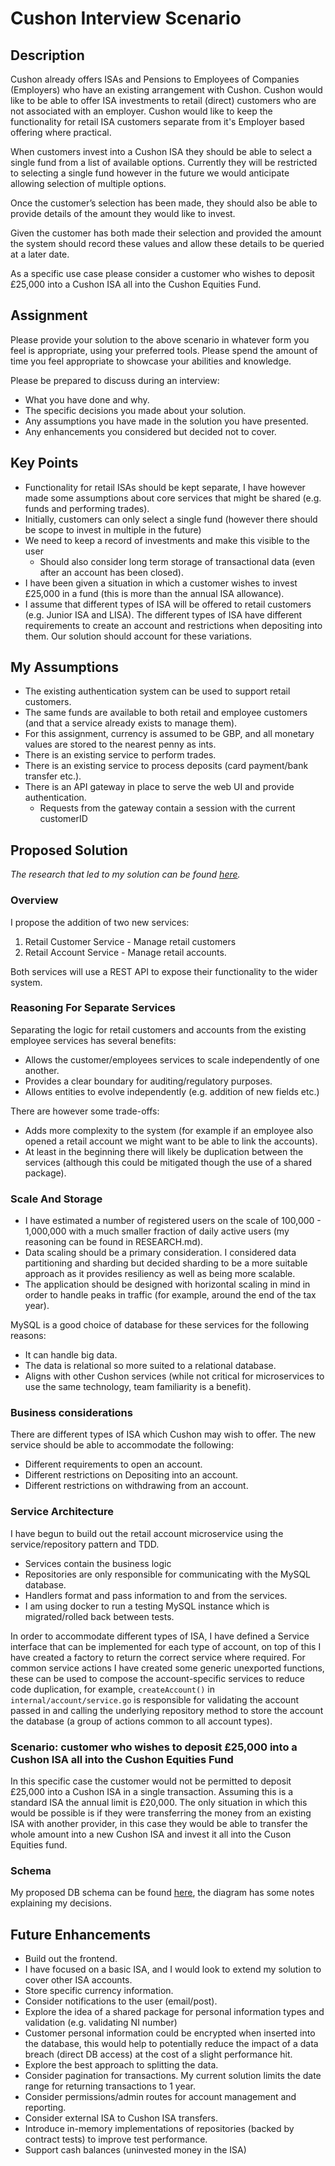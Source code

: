 # Cushon Interview Scenario

## Description

Cushon already offers ISAs and Pensions to Employees of Companies (Employers) who have an existing arrangement with
Cushon. Cushon would like to be able to offer ISA investments to retail (direct) customers who are not associated with an
employer. Cushon would like to keep the functionality for retail ISA customers separate from it's Employer based offering
where practical.

When customers invest into a Cushon ISA they should be able to select a single fund from a list of available options. Currently they will be restricted to selecting a single fund however in the future we would anticipate allowing selection of multiple options.

Once the customer’s selection has been made, they should also be able to provide details of the amount they would like to
invest.

Given the customer has both made their selection and provided the amount the system should record these values and allow these details to be queried at a later date.

As a specific use case please consider a customer who wishes to deposit £25,000 into a Cushon ISA all into the Cushon Equities Fund.

## Assignment

Please provide your solution to the above scenario in whatever form you feel is appropriate, using your preferred tools.
Please spend the amount of time you feel appropriate to showcase your abilities and knowledge.

Please be prepared to discuss during an interview:

- What you have done and why.
- The specific decisions you made about your solution.
- Any assumptions you have made in the solution you have presented.
- Any enhancements you considered but decided not to cover.

## Key Points

- Functionality for retail ISAs should be kept separate, I have however made some assumptions about core services that might be shared (e.g. funds and performing trades).
- Initially, customers can only select a single fund (however there should be scope to invest in multiple in the future)
- We need to keep a record of investments and make this visible to the user
    - Should also consider long term storage of transactional data (even after an account has been closed).
- I have been given a situation in which a customer wishes to invest £25,000 in a fund (this is more than the annual ISA allowance).
- I assume that different types of ISA will be offered to retail customers (e.g. Junior ISA and LISA). The different types of ISA have different requirements to create an account and restrictions when depositing into them. Our solution should account for these variations.

## My Assumptions

- The existing authentication system can be used to support retail customers.
- The same funds are available to both retail and employee customers (and that a service already exists to manage them).
- For this assignment, currency is assumed to be GBP, and all monetary values are stored to the nearest penny as ints.
- There is an existing service to perform trades.
- There is an existing service to process deposits (card payment/bank transfer etc.).
- There is an API gateway in place to serve the web UI and provide authentication.
    - Requests from the gateway contain a session with the current customerID

## Proposed Solution

*The research that led to my solution can be found [here](https://github.com/jameswhoughton/cushon/blob/main/RESEARCH.md).*

### Overview

I propose the addition of two new services: 

1. Retail Customer Service - Manage retail customers
2. Retail Account Service - Manage retail accounts.

Both services will use a REST API to expose their functionality to the wider system.

### Reasoning For Separate Services

Separating the logic for retail customers and accounts from the existing employee services has several benefits:

- Allows the customer/employees services to scale independently of one another.
- Provides a clear boundary for auditing/regulatory purposes.
- Allows entities to evolve independently (e.g. addition of new fields etc.)

There are however some trade-offs:

- Adds more complexity to the system (for example if an employee also opened a retail account we might want to be able to link the accounts).
- At least in the beginning there will likely be duplication between the services (although this could be mitigated though the use of a shared package).

### Scale And Storage

- I have estimated a number of registered users on the scale of 100,000 - 1,000,000 with a much smaller fraction of daily active users (my reasoning can be found in RESEARCH.md). 
- Data scaling should be a primary consideration. I considered data partitioning and sharding but decided sharding to be a more suitable approach as it provides resiliency as well as being more scalable.
- The application should be designed with horizontal scaling in mind in order to handle peaks in traffic (for example, around the end of the tax year).

MySQL is a good choice of database for these services for the following reasons:

- It can handle big data.
- The data is relational so more suited to a relational database.
- Aligns with other Cushon services (while not critical for microservices to use the same technology, team familiarity is a benefit).

### Business considerations

There are different types of ISA which Cushon may wish to offer. The new service should be able to accommodate the following:

- Different requirements to open an account.
- Different restrictions on Depositing into an account.
- Different restrictions on withdrawing from an account.

### Service Architecture

I have begun to build out the retail account microservice using the service/repository pattern and TDD.

- Services contain the business logic
- Repositories are only responsible for communicating with the MySQL database.
- Handlers format and pass information to and from the services.
- I am using docker to run a testing MySQL instance which is migrated/rolled back between tests.

In order to accommodate different types of ISA, I have defined a Service interface that can be implemented for each type of account, on top of this I have created a factory to return the correct service where required. For common service actions I have created some generic unexported functions, these can be used to compose the account-specific services to reduce code duplication, for example, `createAccount()` in `internal/account/service.go` is responsible for validating the account passed in and calling the underlying repository method to store the account the database (a group of actions common to all account types).

### Scenario: customer who wishes to deposit £25,000 into a Cushon ISA all into the Cushon Equities Fund

In this specific case the customer would not be permitted to deposit £25,000 into a Cushon ISA in a single transaction. Assuming this is a standard ISA the annual limit is £20,000. The only situation in which this would be possible is if they were transferring the money from an existing ISA with another provider, in this case they would be able to transfer the whole amount into a new Cushon ISA and invest it all into the Cuson Equities fund.

### Schema

My proposed DB schema can be found [here](https://raw.githubusercontent.com/jameswhoughton/cushon/refs/heads/main/erd.svg), the diagram has some notes explaining my decisions.

## Future Enhancements

- Build out the frontend.
- I have focused on a basic ISA, and I would look to extend my solution to cover other ISA accounts.
- Store specific currency information.
- Consider notifications to the user (email/post).
- Explore the idea of a shared package for personal information types and validation (e.g. validating NI number)
- Customer personal information could be encrypted when inserted into the database, this would help to potentially reduce the impact of a data breach (direct DB access) at the cost of a slight performance hit.
- Explore the best approach to splitting the data.
- Consider pagination for transactions. My current solution limits the date range for returning transactions to 1 year.
- Consider permissions/admin routes for account management and reporting.
- Consider external ISA to Cushon ISA transfers.
- Introduce in-memory implementations of repositories (backed by contract tests) to improve test performance.
- Support cash balances (uninvested money in the ISA)
